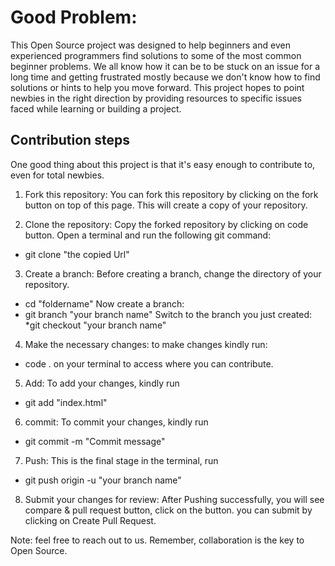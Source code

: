 # Good Problem:

This Open Source project was designed to help beginners and even experienced programmers find solutions to some of the most common beginner problems. We all know how it can be to be stuck on an issue for a long time and getting frustrated mostly because we don't know how to find solutions or hints to help you move forward. This project hopes to point newbies in the right direction by providing resources to specific issues faced while learning or building a project.

## Contribution steps
One good thing about this project is that it's easy enough to contribute to, even for total newbies. 


1. Fork this repository:
You can fork this repository by clicking on the fork button on top of this page. This will create a copy of your repository.

2. Clone the repository:
Copy the forked repository by clicking on code button. 
Open a terminal and run the following git command:
* git clone "the copied Url"

3. Create a branch: 
Before creating a branch, change the directory of your repository.
* cd "foldername"
Now create a branch:
* git branch "your branch name"
Switch to the branch you just created:
*git checkout "your branch name"

4. Make the necessary changes: to make changes kindly run:
* code .
on your terminal to access where you can contribute.

5. Add: To add your changes, kindly run
* git add "index.html"

6. commit: To commit your changes, kindly run
* git commit -m "Commit message"

7. Push: This is the final stage in the terminal, run 
* git push origin -u "your branch name"

8. Submit your changes for review: After Pushing successfully, you will see compare & pull request button, click on the button. you can submit by clicking on Create Pull Request. 

Note: feel free to reach out to us. Remember, collaboration is the key to Open Source.
